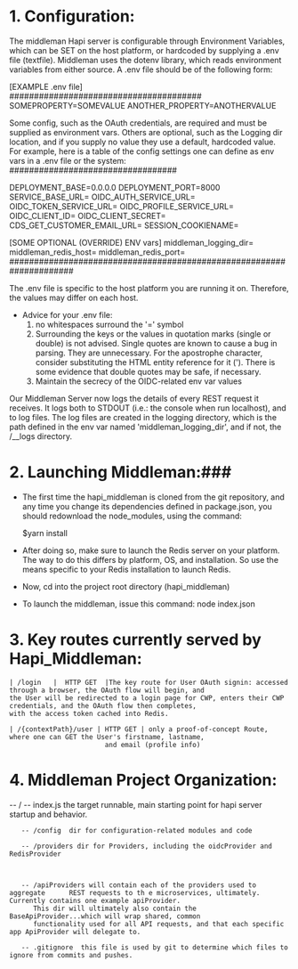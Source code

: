 # 1. Configuration:  ###

The middleman Hapi server is configurable through Environment Variables, which can be SET on the host platform, or hardcoded by 
supplying a .env file (textfile). Middleman uses the dotenv library, 
which reads environment variables from either source. A .env
file should be of the following form:

[EXAMPLE .env file]   
#######################################
SOMEPROPERTY=SOMEVALUE
ANOTHER_PROPERTY=ANOTHERVALUE

Some config, such as the OAuth credentials, are required and must be 
supplied as environment vars. Others are optional, such as the Logging
dir location, and if you supply no value they use a default, hardcoded
value. For example, here is a table of the config settings one can 
define as env vars in a .env file or the system:
##################################


DEPLOYMENT_BASE=0.0.0.0
DEPLOYMENT_PORT=8000
SERVICE_BASE_URL=<the service base url>
OIDC_AUTH_SERVICE_URL=<relative url of the auth service>
OIDC_TOKEN_SERVICE_URL=<relative url of the token service>
OIDC_PROFILE_SERVICE_URL=<relative url of the profile service> 
OIDC_CLIENT_ID=<the oidc clientID>
OIDC_CLIENT_SECRET=<the oidc clientSecret>
CDS_GET_CUSTOMER_EMAIL_URL=<relative url of the customer email endpoint>
SESSION_COOKIENAME=<session cookie name>

[SOME OPTIONAL (OVERRIDE) ENV vars]
 middleman_logging_dir=<non-default dir where the middlemans log files 
 should be written>
 middleman_redis_host=<IP address or Hostname of the Redis Server>
 middleman_redis_port=<Port number of the Redis Server>
#####################################################################

The .env file is specific to the host platform you are running it on.
Therefore, the values may differ on each host. 
- Advice for your .env file:  
   1. no whitespaces surround the '=' symbol 
   2. Surrounding the keys or the values in quotation marks (single or double) is not advised. Single quotes
   are known to cause a bug in parsing. They are unnecessary. For the apostrophe character, consider substituting
   the HTML entity reference for it (&apos;). There is some evidence that double quotes may be safe, if necessary.
   3. Maintain the secrecy of the OIDC-related env var values


Our Middleman Server now logs the details of every REST request it
receives. It logs both to STDOUT (i.e.: the console when run localhost),
and to log files. The log files are created in the logging directory,
which is the path defined in the env var named 'middleman_logging_dir',
and if not, the /__logs  directory.




# 2. Launching Middleman:###

 - The first time the hapi_middleman is cloned from the git repository, 
   and any time you change its dependencies 
   defined in package.json, you should redownload the node_modules, using the command:

   $yarn install

 - After doing so, make sure to launch the Redis server on your platform. The   way to do this differs by platform, OS, and installation.
   So use the means specific to your Redis installation to launch Redis.

 - Now, cd into the project root directory (hapi_middleman)
 - To launch the middleman, issue this command: node index.json


# 3. Key routes currently served by Hapi_Middleman: ###

    | /login   |  HTTP GET  |The key route for User OAuth signin: accessed through a browser, the OAuth flow will begin, and
    the User will be redirected to a login page for CWP, enters their CWP credentials, and the OAuth flow then completes,
    with the access token cached into Redis.   

    | /{contextPath}/user | HTTP GET | only a proof-of-concept Route, where one can GET the User's firstname, lastname,
                            and email (profile info)     


 # 4. Middleman Project Organization:

   -- /
       -- index.js the target runnable, main starting point for hapi server
          startup and behavior.  

       -- /config  dir for configuration-related modules and code

       -- /providers dir for Providers, including the oidcProvider and RedisProvider

       

       -- /apiProviders will contain each of the providers used to aggregate      REST requests to th e microservices, ultimately. Currently contains one example apiProvider.
          This dir will ultimately also contain the BaseApiProvider...which will wrap shared, common
          functionality used for all API requests, and that each specific app ApiProvider will delegate to.

       -- .gitignore  this file is used by git to determine which files to ignore from commits and pushes.






